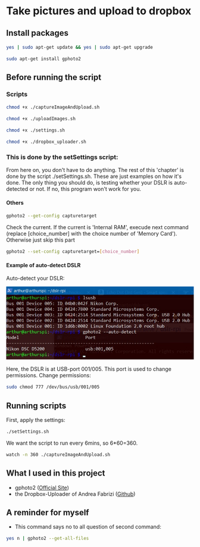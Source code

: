 # Take pictures and upload to dropbox

## Install packages

```sh
yes | sudo apt-get update && yes | sudo apt-get upgrade
```

```sh
sudo apt-get install gphoto2
```

## Before running the script

### Scripts

```sh
chmod +x ./captureImageAndUpload.sh
```

```sh
chmod +x ./uploadImages.sh
```

```sh
chmod +x ./settings.sh
```

```sh
chmod +x ./dropbox_uploader.sh
```

### This is done by the setSettings script:

From here on, you don't have to do anything. The rest of this 'chapter' is done by the script ./setSettings.sh. These are just examples on how it's done. The only thing you should do, is testing whether your DSLR is auto-detected or not. If no, this program won't work for you.

#### Others

```sh
gphoto2 --get-config capturetarget
```

Check the current. If the current is 'Internal RAM', execude next command (replace [choice_number] with the choice number of 'Memory Card'). Otherwise just skip this part

```sh
gphoto2 --set-config capturetarget=[choice_number]
```

#### Example of auto-detect DSLR

Auto-detect your DSLR:

![gphoto2 --auto-detect](prove.jpg)

Here, the DSLR is at USB-port 001/005. This port is used to change permissions.
Change permissions:

```sh
sudo chmod 777 /dev/bus/usb/001/005
```

## Running scripts

First, apply the settings:

```sh
./setSettings.sh
```

We want the script to run every 6mins, so 6*60=360.

```sh
watch -n 360 ./captureImageAndUpload.sh
```

## What I used in this project

- gphoto2 ([Official Site](http://gphoto.org))
- the Dropbox-Uploader of Andrea Fabrizi ([Github](https://github.com/andreafabrizi/Dropbox-Uploader))

## A reminder for myself

- This command says no to all question of second command:

```sh
yes n | gphoto2 --get-all-files
```
